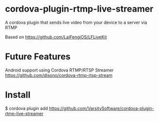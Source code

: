 # cordova-plugin-rtmp-live-streamer

A cordova plugin that sends live video from your device to a server via RTMP

Based on https://github.com/LaiFengiOS/LFLiveKit

# Future Features

Android support using Cordova RTMP/RTSP Streamer https://github.com/disono/cordova-rtmp-rtsp-stream

# Install

$ cordova plugin add https://github.com/VarsitySoftware/cordova-plugin-rtmp-live-streamer
